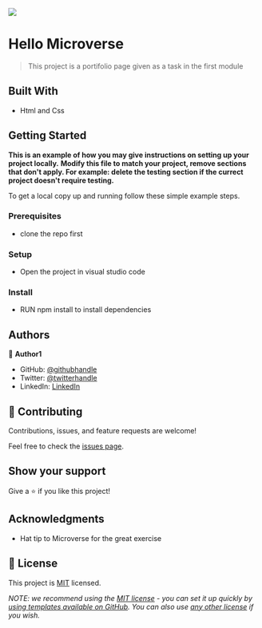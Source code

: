 ![](https://img.shields.io/badge/Microverse-blueviolet)

# Hello Microverse

> This project is a portifolio page given as a task in the first module


## Built With

- Html and Css
## Getting Started

**This is an example of how you may give instructions on setting up your project locally.**
**Modify this file to match your project, remove sections that don't apply. For example: delete the testing section if the currect project doesn't require testing.**


To get a local copy up and running follow these simple example steps.

### Prerequisites
- clone the repo first
### Setup
- Open the project in visual studio code
### Install
- RUN npm install to install dependencies

## Authors

👤 **Author1**
- GitHub: [@githubhandle](https://github.com/LDouglasOT)
- Twitter: [@twitterhandle](https://twitter.com/kawempes_finest)
- LinkedIn: [LinkedIn](https://www.linkedin.com/in/luzinda-douglas-69bb811b8/)

## 🤝 Contributing

Contributions, issues, and feature requests are welcome!

Feel free to check the [issues page](../../issues/).

## Show your support

Give a ⭐️ if you like this project!

## Acknowledgments

- Hat tip to Microverse for the great exercise
## 📝 License

This project is [MIT](./LICENSE) licensed.

_NOTE: we recommend using the [MIT license](https://choosealicense.com/licenses/mit/) - you can set it up quickly by [using templates available on GitHub](https://docs.github.com/en/communities/setting-up-your-project-for-healthy-contributions/adding-a-license-to-a-repository). You can also use [any other license](https://choosealicense.com/licenses/) if you wish._
